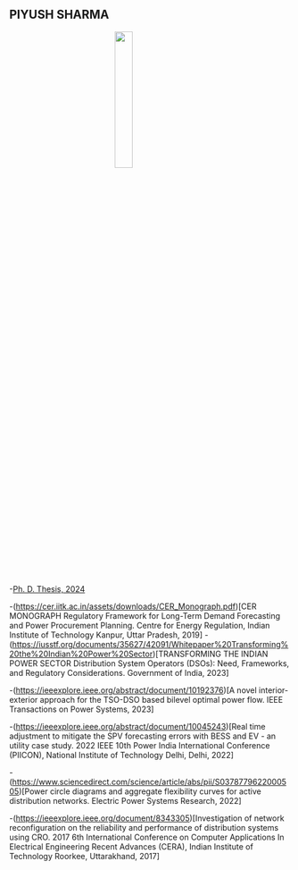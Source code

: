 ## PIYUSH SHARMA

<img src="https://hashincludepiyush.github.io/IMG_20240718_150800876.jpg" style="display: block; margin: auto; width: 25%; height: 25%;"/>

-[Ph. D. Thesis, 2024](https://drive.google.com/file/d/13iQh358T0XyYqrT-jJAwYLekEkHou_2F/view?usp=drivesdk)
      
-(https://cer.iitk.ac.in/assets/downloads/CER_Monograph.pdf)[CER MONOGRAPH Regulatory Framework for Long-Term Demand Forecasting and Power Procurement Planning. Centre for Energy Regulation, Indian Institute of Technology Kanpur, Uttar Pradesh, 2019]
      -(https://iusstf.org/documents/35627/42091/Whitepaper%20Transforming%20the%20Indian%20Power%20Sector)[TRANSFORMING THE INDIAN POWER SECTOR Distribution System Operators (DSOs): Need, Frameworks, and Regulatory Considerations. Government of India, 2023]
      
-(https://ieeexplore.ieee.org/abstract/document/10192376)[A novel interior-exterior approach for the TSO-DSO based bilevel optimal power flow. IEEE Transactions on Power Systems, 2023]

-(https://ieeexplore.ieee.org/abstract/document/10045243)[Real time adjustment to mitigate the SPV forecasting errors with BESS and EV - an utility case study. 2022 IEEE 10th Power India International Conference (PIICON), National Institute of Technology Delhi, Delhi, 2022]

-(https://www.sciencedirect.com/science/article/abs/pii/S0378779622000505)[Power circle diagrams and aggregate flexibility curves for active distribution networks. Electric Power Systems Research, 2022]

-(https://ieeexplore.ieee.org/document/8343305)[Investigation of network reconfiguration on the reliability and performance of distribution systems using CRO. 2017 6th International Conference on Computer Applications In Electrical Engineering Recent Advances (CERA), Indian Institute of Technology Roorkee, Uttarakhand, 2017]

